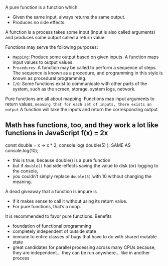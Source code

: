 A pure function is a function which:
- Given the same input, always returns the same output.
- Produces no side effects.


A function is 
    a process 
    takes some input (input is also called arguments)
    and produces some output called a return value. 
    
Functions may serve the following purposes:
- `Mapping`: Produce some output based on given inputs. A function maps input values to output values.
- `Procedures`: A function may be called to perform a sequence of steps. 
    The sequence is known as a procedure, and programming in this style is known as procedural programming.
- `I/O`: Some functions exist to communicate with other parts of the system, such as the screen, storage, system logs, network.


Pure functions are all about mapping. 
Functions map input arguments to return values, 
    `meaning that for each set of inputs, there exists an output`
A function will take the inputs and return the corresponding output

Math has functions, too, and they work a lot like functions in JavaScript
f(x) = 2x
-----------------------------------------------------------------------------------------------------------------

const double = x => x * 2;
console.log( double(5) );               SAME AS             console.log(10);
- this is true, because double() is a pure function
- but if `double()` had side-effects
    saving the value to disk 
    (or) logging to the console, 
- you couldn’t simply replace `double(5)` with 10 without changing the meaning.


A dead giveaway that a function is impure is 
- if it makes sense to call it without using its return value. 
- For pure functions, that’s a noop.

It is recommended to favor pure functions. Benefits
- foundation of functional programming
- completely independent of outside state
- immune to entire classes of bugs that have to do with shared mutable state
- great candidates for parallel processing across many CPUs
    because, they are independent... they can be run anywhere... like in another process



